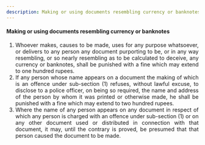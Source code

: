 ```yaml
---
description: Making or using documents resembling currency or banknotes
---
```


#### Making or using documents resembling currency or banknotes

1. <div style="text-align: justify"> Whoever makes, causes to be made, uses for any purpose whatsoever, or delivers to any person any document purporting to be, or in any way resembling, or so nearly resembling as to be calculated to deceive, any currency or banknotes, shall be punished with a fine which may extend to one hundred rupees.
2. <div style="text-align: justify"> If any person whose name appears on a document the making of which is an offence under sub-section (1) refuses, without lawful excuse, to disclose to a police officer, on being so required, the name and address of the person by whom it was printed or otherwise made, he shall be punished with a fine which may extend to two hundred rupees.
3. <div style="text-align: justify"> Where the name of any person appears on any document in respect of which any person is charged with an offence under sub-section (1) or on any other document used or distributed in connection with that document, it may, until the contrary is proved, be presumed that that person caused the document to be made.
